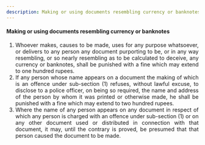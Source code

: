 ```yaml
---
description: Making or using documents resembling currency or banknotes
---
```


#### Making or using documents resembling currency or banknotes

1. <div style="text-align: justify"> Whoever makes, causes to be made, uses for any purpose whatsoever, or delivers to any person any document purporting to be, or in any way resembling, or so nearly resembling as to be calculated to deceive, any currency or banknotes, shall be punished with a fine which may extend to one hundred rupees.
2. <div style="text-align: justify"> If any person whose name appears on a document the making of which is an offence under sub-section (1) refuses, without lawful excuse, to disclose to a police officer, on being so required, the name and address of the person by whom it was printed or otherwise made, he shall be punished with a fine which may extend to two hundred rupees.
3. <div style="text-align: justify"> Where the name of any person appears on any document in respect of which any person is charged with an offence under sub-section (1) or on any other document used or distributed in connection with that document, it may, until the contrary is proved, be presumed that that person caused the document to be made.
